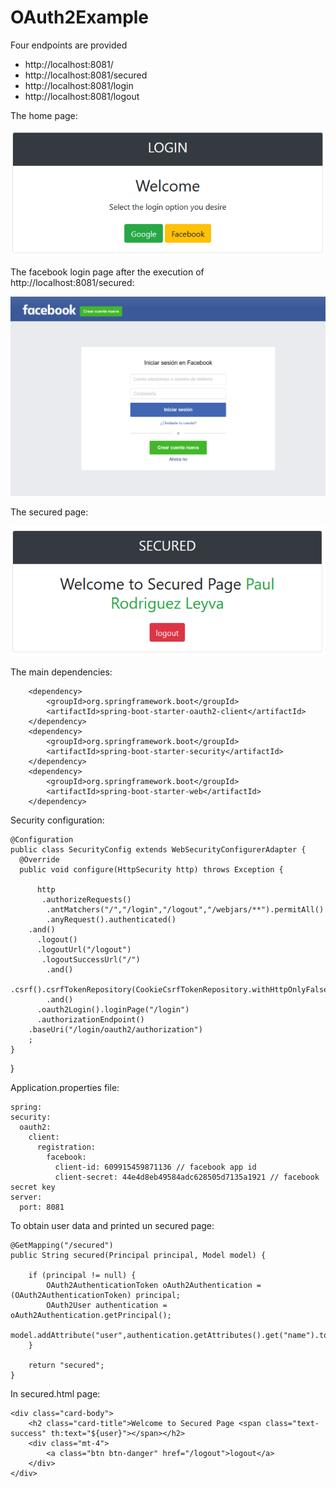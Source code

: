 # OAuth2Example
<p>Four endpoints are provided</p>

<ul>
<li>http://localhost:8081/</li>

<li>http://localhost:8081/secured</li>

<li>http://localhost:8081/login</li>

<li>http://localhost:8081/logout</li>
</ul>


<p>The home page:</p>

<img src="login.png"/>

<p>The facebook login page after the execution of http://localhost:8081/secured:</p>

<img src="facelogin.png"/>

<p>The secured page:</p>

<img src="securedPage.png"/>

<p>The main dependencies:</p>


		<dependency>
			<groupId>org.springframework.boot</groupId>
			<artifactId>spring-boot-starter-oauth2-client</artifactId>
		</dependency>
		<dependency>
			<groupId>org.springframework.boot</groupId>
			<artifactId>spring-boot-starter-security</artifactId>
		</dependency>
		<dependency>
			<groupId>org.springframework.boot</groupId>
			<artifactId>spring-boot-starter-web</artifactId>
		</dependency>
  <p>Security configuration:</p>
     
	@Configuration
	public class SecurityConfig extends WebSecurityConfigurerAdapter {
  	  @Override
  	  public void configure(HttpSecurity http) throws Exception {

      	  http
     	   .authorizeRequests()
      	    .antMatchers("/","/login","/logout","/webjars/**").permitAll()
    	    .anyRequest().authenticated()
		.and()
      	  .logout()
      	  .logoutUrl("/logout")
       	   .logoutSuccessUrl("/")
         	.and()
      	  .csrf().csrfTokenRepository(CookieCsrfTokenRepository.withHttpOnlyFalse())
        	.and()
      	  .oauth2Login().loginPage("/login")
      	  .authorizationEndpoint()
		.baseUri("/login/oauth2/authorization")
		;  
    }
}

  <p>Application.properties file:</p>
  
    spring:
    security:
      oauth2:
        client:
          registration:
            facebook:
              client-id: 609915459871136 // facebook app id
              client-secret: 44e4d8eb49584adc628505d7135a1921 // facebook secret key
    server:
      port: 8081
  <p>To obtain user data and printed un secured page:</p>
  
  	@GetMapping("/secured")
   	public String secured(Principal principal, Model model) {
    	
        if (principal != null) {
        	OAuth2AuthenticationToken oAuth2Authentication = (OAuth2AuthenticationToken) principal;
        	OAuth2User authentication =  oAuth2Authentication.getPrincipal();
            model.addAttribute("user",authentication.getAttributes().get("name").toString());
        } 

        return "secured";
    }
   <p>In secured.html page:</p>
   		
	<div class="card-body">
		<h2 class="card-title">Welcome to Secured Page <span class="text-success" th:text="${user}"></span></h2>	
		<div class="mt-4">
			<a class="btn btn-danger" href="/logout">logout</a>
		</div>
	</div>
